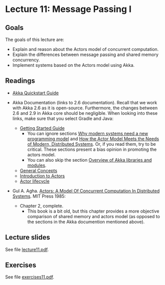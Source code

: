 # Lecture 11: Message Passing I

## Goals

The goals of this lecture are:

* Explain and reason about the Actors model of concurrent computation.
* Explain the differences between message passing and shared memory concurrency.
* Implement systems based on the Actors model using Akka.

## Readings

* [Akka Quickstart Guide](https://developer.lightbend.com/guides/akka-quickstart-java/)

* Akka Documentation (links to 2.6 documentation). Recall that we work with Akka 2.6 as it is open-source. Furthermore, the changes between 2.6 and 2.9 in Akka core should be negligible. When looking into these links, make sure that you select Gradle and Java:
  * [Getting Started Guide](https://doc.akka.io/docs/akka/2.6/typed/guide/index.html)
	* You can ignore sections [Why modern systems need a new programming model](https://doc.akka.io/docs/akka/2.6/typed/guide/actors-motivation.html#why-modern-systems-need-a-new-programming-model) and [How the Actor Model Meets the Needs of Modern, Distributed Systems](https://doc.akka.io/docs/akka/2.6/typed/guide/actors-intro.html#how-the-actor-model-meets-the-needs-of-modern-distributed-systems). Or, if you read them, try to be critical. These sections present a bias opinion in promoting the actors model.
	* You can also skip the section [Overview of Akka libraries and modules](https://doc.akka.io/docs/akka/2.6/typed/guide/modules.html#overview-of-akka-libraries-and-modules).
  * [General Concepts](https://doc.akka.io/docs/akka/2.6/general/index.html)
  * [Introduction to Actors](https://doc.akka.io/docs/akka/2.6/typed/actors.html#introduction-to-actors)
  * [Actor lifecycle](https://doc.akka.io/docs/akka/2.6/typed/actor-lifecycle.html#actor-lifecycle)

* Gul A. Agha. [Actors: A Model Of Concurrent Computation In Distributed Systems](https://apps.dtic.mil/sti/pdfs/ADA157917.pdf). MIT Press 1985:
  * Chapter 2, complete.
	* This book is a bit old, but this chapter provides a more objective comparison of shared memory and actors model (as opposed to the sections in the Akka documention mentioned above).

## Lecture slides

See file [lecture11.pdf](lecture11.pdf).


## Exercises

See file [exercises11.pdf](exercises11.pdf).
